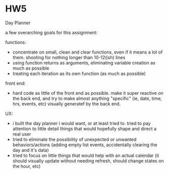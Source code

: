 # HW5
Day Planner

a few overarching goals for this assignment:

functions:
- concentrate on small, clean and clear functions, even if it means a lot of them. shooting for nothing longer than 10-12(ish) lines
- using function returns as arguments, eliminating variable creation as much as possible
- treating each iteration as its own function (as much as possible)

front end:
- hard code as little of the front end as possible. make it super reactive on the back end, and try to make almost anything "specific" (ie, date, time, hrs, events, etc) visually generatef by the back end.

UX:
- i built the day planner i would want, or at least tried to. tried to pay attention to little detail things that would hopefully shape and direct a real user
- tried to eliminate the possibility of unexpected or unwanted behaviors/actions (adding empty list events, accidentally clearing the day and it's data) 
- tried to focus on little things that would help with an actual calendar (it should visually update without needing refresh, should change states on the hour, etc)